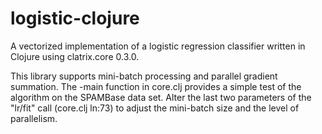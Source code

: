 logistic-clojure
================

A vectorized implementation of a logistic regression classifier written in Clojure using clatrix.core 0.3.0.

This library supports mini-batch processing and parallel gradient summation.  The -main function in core.clj provides a simple test of the algorithm on the SPAMBase data set.  Alter the last two parameters of the "lr/fit" call (core.clj ln:73) to adjust the mini-batch size and the level of parallelism.
